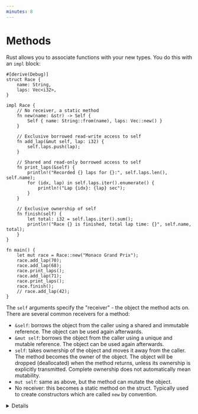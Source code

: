 ```yaml
---
minutes: 8
---
```


# Methods

Rust allows you to associate functions with your new types. You do this with an
`impl` block:

```rust,editable
#[derive(Debug)]
struct Race {
    name: String,
    laps: Vec<i32>,
}

impl Race {
    // No receiver, a static method
    fn new(name: &str) -> Self {
        Self { name: String::from(name), laps: Vec::new() }
    }

    // Exclusive borrowed read-write access to self
    fn add_lap(&mut self, lap: i32) {
        self.laps.push(lap);
    }

    // Shared and read-only borrowed access to self
    fn print_laps(&self) {
        println!("Recorded {} laps for {}:", self.laps.len(), self.name);
        for (idx, lap) in self.laps.iter().enumerate() {
            println!("Lap {idx}: {lap} sec");
        }
    }

    // Exclusive ownership of self
    fn finish(self) {
        let total: i32 = self.laps.iter().sum();
        println!("Race {} is finished, total lap time: {}", self.name, total);
    }
}

fn main() {
    let mut race = Race::new("Monaco Grand Prix");
    race.add_lap(70);
    race.add_lap(68);
    race.print_laps();
    race.add_lap(71);
    race.print_laps();
    race.finish();
    // race.add_lap(42);
}
```

The `self` arguments specify the "receiver" - the object the method acts on.
There are several common receivers for a method:

- `&self`: borrows the object from the caller using a shared and immutable
  reference. The object can be used again afterwards.
- `&mut self`: borrows the object from the caller using a unique and mutable
  reference. The object can be used again afterwards.
- `self`: takes ownership of the object and moves it away from the caller. The
  method becomes the owner of the object. The object will be dropped
  (deallocated) when the method returns, unless its ownership is explicitly
  transmitted. Complete ownership does not automatically mean mutability.
- `mut self`: same as above, but the method can mutate the object.
- No receiver: this becomes a static method on the struct. Typically used to
  create constructors which are called `new` by convention.

<details>

Key Points:

- It can be helpful to introduce methods by comparing them to functions.
  - Methods are called on an instance of a type (such as a struct or enum), the
    first parameter represents the instance as `self`.
  - Developers may choose to use methods to take advantage of method receiver
    syntax and to help keep them more organized. By using methods we can keep
    all the implementation code in one predictable place.
- Point out the use of the keyword `self`, a method receiver.
  - Show that it is an abbreviated term for `self: Self` and perhaps show how
    the struct name could also be used.
  - Explain that `Self` is a type alias for the type the `impl` block is in and
    can be used elsewhere in the block.
  - Note how `self` is used like other structs and dot notation can be used to
    refer to individual fields.
  - This might be a good time to demonstrate how the `&self` differs from `self`
    by trying to run `finish` twice.
  - Beyond variants on `self`, there are also
    [special wrapper types](https://doc.rust-lang.org/reference/special-types-and-traits.html)
    allowed to be receiver types, such as `Box<Self>`.

</details>
